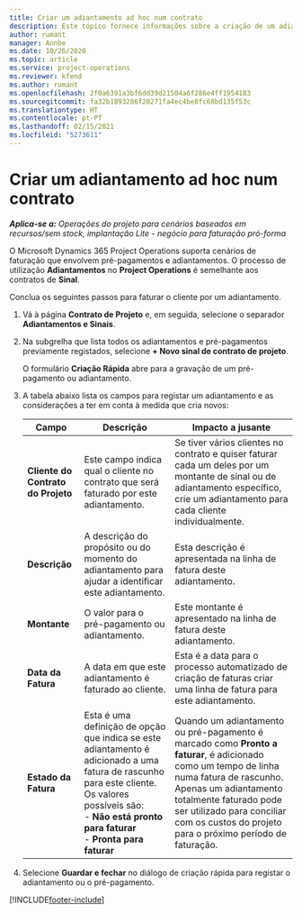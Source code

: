 ```yaml
---
title: Criar um adiantamento ad hoc num contrato
description: Este tópico fornece informações sobre a criação de um adiantamento num contrato, se necessário.
author: rumant
manager: Annbe
ms.date: 10/26/2020
ms.topic: article
ms.service: project-operations
ms.reviewer: kfend
ms.author: rumant
ms.openlocfilehash: 2f0a6391a3bf6dd39d21504a6f286e4ff1954183
ms.sourcegitcommit: fa32b1893286f20271fa4ec4be8fc68bd135f53c
ms.translationtype: HT
ms.contentlocale: pt-PT
ms.lasthandoff: 02/15/2021
ms.locfileid: "5273611"
---
```

# <a name="creating-an-ad-hoc-advance-on-a-contract"></a>Criar um adiantamento ad hoc num contrato

_**Aplica-se a:** Operações do projeto para cenários baseados em recursos/sem stock, implantação Lite - negócio para faturação pró-forma_

O Microsoft Dynamics 365 Project Operations suporta cenários de faturação que envolvem pré-pagamentos e adiantamentos. O processo de utilização **Adiantamentos** no **Project Operations** é semelhante aos contratos de **Sinal**. 

Conclua os seguintes passos para faturar o cliente por um adiantamento.

1. Vá à página **Contrato de Projeto** e, em seguida, selecione o separador **Adiantamentos e Sinais**.
2. Na subgrelha que lista todos os adiantamentos e pré-pagamentos previamente registados, selecione **+ Novo sinal de contrato de projeto**. 

    O formulário **Criação Rápida** abre para a gravação de um pré-pagamento ou adiantamento.
    
3. A tabela abaixo lista os campos para registar um adiantamento e as considerações a ter em conta à medida que cria novos:

    | Campo | Descrição | Impacto a jusante |
    | --- | --- | --- |
    | **Cliente do Contrato do Projeto** | Este campo indica qual o cliente no contrato que será faturado por este adiantamento. | Se tiver vários clientes no contrato e quiser faturar cada um deles por um montante de sinal ou de adiantamento específico, crie um adiantamento para cada cliente individualmente. |
    | **Descrição** | A descrição do propósito ou do momento do adiantamento para ajudar a identificar este adiantamento. | Esta descrição é apresentada na linha de fatura deste adiantamento. |
    | **Montante** | O valor para o pré-pagamento ou adiantamento. | Este montante é apresentado na linha de fatura deste adiantamento. |
    | **Data da Fatura** | A data em que este adiantamento é faturado ao cliente. | Esta é a data para o processo automatizado de criação de faturas criar uma linha de fatura para este adiantamento. |
    | **Estado da Fatura** | Esta é uma definição de opção que indica se este adiantamento é adicionado a uma fatura de rascunho para este cliente. Os valores possíveis são:</br>- **Não está pronto para faturar**</br>- **Pronta para faturar** | Quando um adiantamento ou pré-pagamento é marcado como **Pronto a faturar**, é adicionado como um tempo de linha numa fatura de rascunho. Apenas um adiantamento totalmente faturado pode ser utilizado para conciliar com os custos do projeto para o próximo período de faturação. |

4. Selecione **Guardar e fechar** no diálogo de criação rápida para registar o adiantamento ou o pré-pagamento.


[!INCLUDE[footer-include](../../includes/footer-banner.md)]